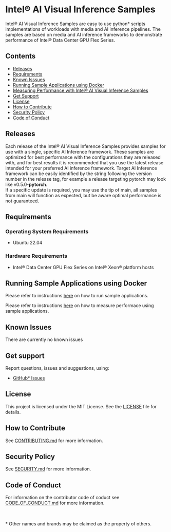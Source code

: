 # Intel® AI Visual Inference Samples

Intel® AI Visual Inference Samples are easy to use python* scripts implementations of workloads with media and AI inference pipelines. The samples are based on media and AI inference frameworks to demonstrate performance of Intel® Data Center GPU Flex Series. 

## Contents
- [Releases](#releases)
- [Requirements](#requirements)
- [Known Isssues](#known-issues)
- [Running Sample Applications using Docker](docs/running-sample-apps.md)
- [Measuring Performance with Intel® AI Visual Inference Samples](docs/measuring-performance-with-ai-vi-samples.md)
- [Get Support](#get-support)
- [License](#license)
- [How to Contribute](#how-to-contribute)
- [Security Policy](#security-policy)
- [Code of Conduct](#code-of-conduct)

## Releases
Each release of the Intel® AI Visual Inference Samples provides samples for use with a single, specific AI Inference framework.  These samples are optimized for best performance with the configurations they are released with, and for best results it is recommended that you use the latest release intended for your preferred AI inference framework.  Target AI Inference framework can be easily identified by the string following the version number in the release tag, for example a release targeting pytorch may look like v0.5.0-**pytorch**.   
If a specific update is required, you may use the tip of main, all samples from main will function as expected, but be aware optimal performance is not guaranteed.  

## Requirements

### Operating System Requirements
- Ubuntu 22.04

### Hardware Requirements
- Intel® Data Center GPU Flex Series on Intel® Xeon® platform hosts

## Running Sample Applications using Docker
Please refer to instructions [here](docs/running-sample-apps.md) on how to run sample applications.

Please refer to instructions [here](docs/measuring-performance-with-ai-vi-samples.md) on how to measure performace using sample applications.

## Known Issues
There are currently no known issues

## Get support

Report questions, issues and suggestions, using:

* [GitHub* Issues](https://github.com/intel/ai-visual-inference-samples/issues)

## License

This project is licensed under the MIT License. See the [LICENSE](LICENSE) file
for details.

## How to Contribute

See [CONTRIBUTING.md](CONTRIBUTING.md) for more information.  

## Security Policy

See [SECURITY.md](SECURITY.md) for more information.  

## Code of Conduct

For information on the contributor code of coduct see [CODE_OF_CONDUCT.md](CODE_OF_CONDUCT.md) for more information. 

<br><br>* Other names and brands may be claimed as the property of others.
